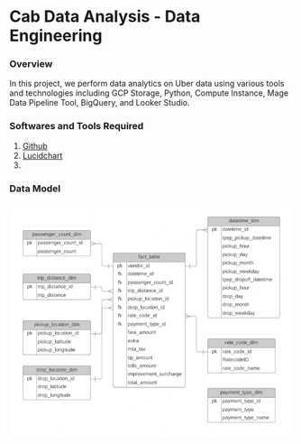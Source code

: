 # Cab Data Analysis - Data Engineering

### Overview

In this project, we perform data analytics on Uber data using various tools and technologies including GCP Storage, Python, Compute Instance, Mage Data Pipeline Tool, BigQuery, and Looker Studio.

### Softwares and Tools Required

1. [Github](https://github.com)
2. [Lucidchart](https://lucid.app)
3.

### Data Model
<img src="data_model.png">

